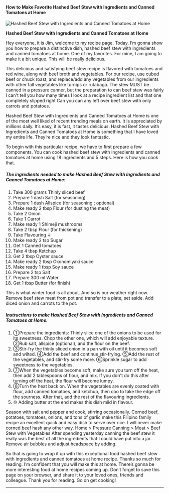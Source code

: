             

#### How to Make Favorite Hashed Beef Stew with Ingredients and Canned Tomatoes at Home

![Hashed Beef Stew with Ingredients and Canned Tomatoes at Home](https://img-global.cpcdn.com/recipes/5198220532645888/751x532cq70/hashed-beef-stew-with-ingredients-and-canned-tomatoes-at-home-recipe-main-photo.jpg)

**Hashed Beef Stew with Ingredients and Canned Tomatoes at Home**

Hey everyone, it is Jim, welcome to my recipe page. Today, I’m gonna show you how to prepare a distinctive dish, hashed beef stew with ingredients and canned tomatoes at home. One of my favorites. For mine, I am going to make it a bit unique. This will be really delicious.

This delicious and satisfying beef stew recipe is flavored with tomatoes and red wine, along with beef broth and vegetables. For our recipe, use cubed beef or chuck roast, and replace/add any vegetables from our ingredients with other fall vegetables like turnips or rutabaga. The stew MUST be canned in a pressure canner, but the preparation to can beef stew was fairly I can't tell you how many times I look at a recipe ingredient list and that one completely slipped right Can you can any left over beef stew with only carrots and potatoes.

Hashed Beef Stew with Ingredients and Canned Tomatoes at Home is one of the most well liked of recent trending meals on earth. It is appreciated by millions daily. It’s easy, it is fast, it tastes delicious. Hashed Beef Stew with Ingredients and Canned Tomatoes at Home is something that I have loved my entire life. They’re nice and they look fantastic.

To begin with this particular recipe, we have to first prepare a few components. You can cook hashed beef stew with ingredients and canned tomatoes at home using 18 ingredients and 5 steps. Here is how you cook that.

##### The ingredients needed to make Hashed Beef Stew with Ingredients and Canned Tomatoes at Home:

1.  Take 300 grams Thinly sliced beef
2.  Prepare 1 dash Salt (for seasoning)
3.  Prepare 1 dash Allspice (for seasoning ; optional)
4.  Make ready 2 tbsp Flour (for dusting the meat)
5.  Take 2 Onion
6.  Take 1 Carrot
7.  Make ready 1 Shimeji mushrooms
8.  Take 2 tbsp Flour (for thickening)
9.  Take Flavouring ↓
10.  Make ready 2 tsp Sugar
11.  Get 1 Canned tomatoes
12.  Take 4 tbsp Ketchup
13.  Get 2 tbsp Oyster sauce
14.  Make ready 2 tbsp Okonomiyaki sauce
15.  Make ready 1 tbsp Soy sauce
16.  Prepare 2 tsp Salt
17.  Prepare 300 ml Water
18.  Get 1 tbsp Butter (for finish)

This is what winter food is all about. And so is our weather right now. Remove beef stew meat from pot and transfer to a plate; set aside. Add diced onion and carrots to the pot.

##### Instructions to make Hashed Beef Stew with Ingredients and Canned Tomatoes at Home:

1.  ①Prepare the ingredients: Thinly slice one of the onions to be used for its sweetness. Chop the other one, which will add enjoyable texture. ②Rub salt, allspice (optional), and the flour on the beef.
2.  ③Stir-fry the thinly sliced onion in a pan with oil until it becomes soft and wilted. ④Add the beef and continue stir-frying. ⑤Add the rest of the vegetables, and stir-fry some more. ⑥Sprinkle sugar to add sweetness to the vegetables.
3.  ⑦When the vegetables become soft, make sure you turn off the heat, then add 2 tablespoons of flour, and mix. If you don't do this after turning off the heat, the flour will become lumpy.
4.  ⑧Turn the heat back on. When the vegetables are evenly coated with flour, add canned tomatoes, and ketchup, then coo to take the edge off the sourness. After that, add the rest of the flavouring ingredients.
5.  ⑩ Adding butter at the end makes this dish mild in flavour.

Season with salt and pepper and cook, stirring occasionally. Corned beef, potatoes, tomatoes, onions, and tons of garlic make this Filipino family recipe an excellent quick and easy dish to serve over rice. I will never make corned beef hash any other way. Home > Pressure Canning > Meat > Beef Stew with Vegetables After spending yesterday canning the beef stew it really was the best of all the ingredients that I could have put into a jar. Remove air bubbles and adjust headspace by adding.

So that is going to wrap it up with this exceptional food hashed beef stew with ingredients and canned tomatoes at home recipe. Thanks so much for reading. I’m confident that you will make this at home. There’s gonna be more interesting food at home recipes coming up. Don’t forget to save this page on your browser, and share it to your loved ones, friends and colleague. Thank you for reading. Go on get cooking!

* * *